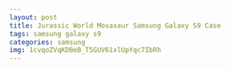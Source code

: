 ```yaml
---
layout: post
title: Jurassic World Mosasaur Samsung Galaxy S9 Case
tags: samsung galaxy s9
categories: samsung
img: 1cvqoZVqKDBeB_T5GUV61xlUpYqc7IbRh
---
```

